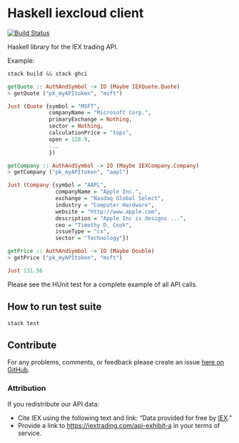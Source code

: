# Haskell iexcloud client

[![Build Status](https://travis-ci.org/dabcoder/stocks.svg?branch=master)](https://travis-ci.org/dabcoder/stocks)

Haskell library for the IEX trading API.

Example:

```haskell
stack build && stack ghci

getQuote :: AuthAndSymbol -> IO (Maybe IEXQuote.Quote)
> getQuote ("pk_myAPItoken", "msft")

Just (Quote {symbol = "MSFT",
             companyName = "Microsoft Corp.",
             primaryExchange = Nothing,
             sector = Nothing,
             calculationPrice = "tops",
             open = 128.9,
             ...
             })

getCompany :: AuthAndSymbol -> IO (Maybe IEXCompany.Company)
> getCompany ("pk_myAPItoken", "aapl")

Just (Company {symbol = "AAPL",
               companyName = "Apple Inc.",
               exchange = "Nasdaq Global Select",
               industry = "Computer Hardware",
               website = "http://www.apple.com",
               description = "Apple Inc is designs ...",
               ceo = "Timothy D. Cook",
               issueType = "cs",
               sector = "Technology"})

getPrice :: AuthAndSymbol -> IO (Maybe Double)
> getPrice ("pk_myAPItoken", "msft")

Just 131.56
```

Please see the HUnit test for a complete example
of all API calls.

## How to run test suite
```
stack test
```

## Contribute

For any problems, comments, or feedback please create an
issue [here on GitHub](https://github.com/dabcoder/stocks/issues).

### Attribution
If you redistribute our API data:

* Cite IEX using the following text and link: “Data provided for free by [IEX](https://iextrading.com/developer).”
* Provide a link to https://iextrading.com/api-exhibit-a in your terms of service.
